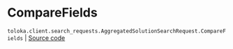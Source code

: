 # CompareFields
`toloka.client.search_requests.AggregatedSolutionSearchRequest.CompareFields` | [Source code](https://github.com/Toloka/toloka-kit/blob/v1.0.1/src/client/search_requests.py#L504)

